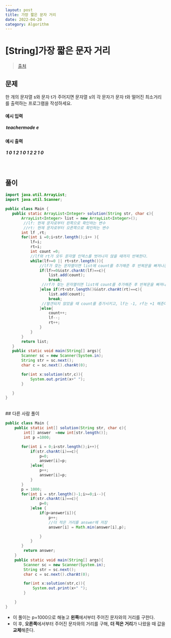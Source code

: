 ```yaml
---
layout: post
title: 가장 짧은 문자 거리
date: 2022-04-20
category: Algorithm
---
```


# [String]가장 짧은 문자 거리

> [출처](https://www.inflearn.com/course/%EC%9E%90%EB%B0%94-%EC%95%8C%EA%B3%A0%EB%A6%AC%EC%A6%98-%EB%AC%B8%EC%A0%9C%ED%92%80%EC%9D%B4-%EC%BD%94%ED%85%8C%EB%8C%80%EB%B9%84/)

## 문제

한 개의 문자열 s와 문자 t가 주어지면 문자열 s의 각 문자가 문자 t와 떨어진 최소거리를 출력하는 프로그램을 작성하세요.

#### 예시 입력

<h5 style = "margin-top:3px; margin-left:2px;">
	teachermode e
</h5>

#### 예시 출력

<h5 style = "margin-top:3px; margin-left:2px;">1 0 1 2 1 0 1 2 2 1 0</h5>

<br>

## 풀이

```java
import java.util.ArrayList;
import java.util.Scanner;

public class Main {
   public static ArrayList<Integer> solution(String str, char c){
       ArrayList<Integer> list = new ArrayList<Integer>();
        //lf: 현재 문자로부터 왼쪽으로 확인하는 변수
        //rt: 현재 문자로부터 오른쪽으로 확인하는 변수
       int lf ,rt;
       for(int i =0;i<str.length();i++ ){
           lf=i;
           rt=i;
           int count =0;
           //lf와 rt가 모두 문자열 인덱스를 벗어나지 않을 때까지 반복한다.
           while(lf>=0 || rt<str.length()){
               //lf가 찾는 문자열이면 list에 count를 추가해준 후 반복문을 빠져나간다.
               if(lf>=0&&str.charAt(lf)==c){
                   list.add(count);
                   break;
                //rf가 찾는 문자열이면 list에 count를 추가해준 후 반복문을 빠져나간다.
               }else if(rt<str.length()&&str.charAt(rt)==c){
                   list.add(count);
                   break;
                //발견되지 않았을 때 count를 증가시키고, lf는 -1, rf는 +1 해준다.
               }else{
                   count++;
                   lf--;
                   rt++;
               }
           }
       }
       return list;
   }
   public static void main(String[] args){
       Scanner sc = new Scanner(System.in);
       String str = sc.next();
       char c = sc.next().charAt(0);

       for(int x:solution(str,c)){
           System.out.print(x+" ");
       }

   }
}
```

<br>
## 다른 사람 풀이

```java
public class Main {
    public static int[] solution(String str, char c){
        int[] answer  =new int[str.length()];
        int p =1000;

       for(int i = 0;i<str.length();i++){
           if(str.charAt(i)==c){
               p=0;
               answer[i]=p;
           }else{
               p++;
               answer[i]=p;
           }
       }
       p = 1000;
       for(int i = str.length()-1;i>=0;i--){
           if(str.charAt(i)==c){
               p=0;
           }else {
               if(p<answer[i]){
                   p++;
                   //더 적은 거리를 answer에 저장
                   answer[i] = Math.min(answer[i],p);

               }
           }
       }
        return answer;
    }
    public static void main(String[] args){
        Scanner sc = new Scanner(System.in);
        String str = sc.next();
        char c = sc.next().charAt(0);

        for(int x:solution(str,c)){
            System.out.print(x+" ");
        }

    }
}
```

- 이 풀이는 p=1000으로 해놓고 **왼쪽**에서부터 주어진 문자와의 거리를 구한다.
- 이 후, **오른쪽**에서부터 주어진 문자와의 거리를 구해, **더 적은 거리**가 나왔을 때 값을 **교체**해준다.
